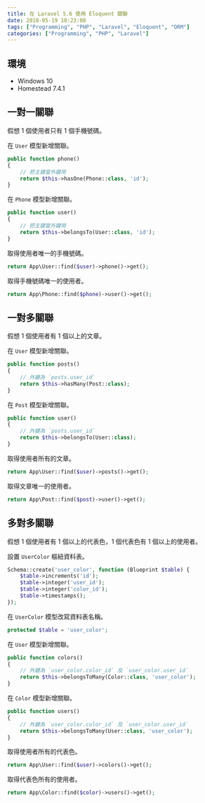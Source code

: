 ```yaml
---
title: 在 Laravel 5.6 使用 Eloquent 關聯
date: 2018-05-19 10:23:08
tags: ["Programming", "PHP", "Laravel", "Eloquent", "ORM"]
categories: ["Programming", "PHP", "Laravel"]
---
```


## 環境

- Windows 10
- Homestead 7.4.1

## 一對一關聯

假想 1 個使用者只有 1 個手機號碼。

在 `User` 模型新增關聯。

```php
public function phone()
{
    // 把主鍵當外鍵用
    return $this->hasOne(Phone::class, 'id');
}
```

在 `Phone` 模型新增關聯。

```php
public function user()
{
    // 把主鍵當外鍵用
    return $this->belongsTo(User::class, 'id');
}
```

取得使用者唯一的手機號碼。

```php
return App\User::find($user)->phone()->get();
```

取得手機號碼唯一的使用者。

```php
return App\Phone::find($phone)->user()->get();
```

## 一對多關聯

假想 1 個使用者有 1 個以上的文章。

在 `User` 模型新增關聯。

```php
public function posts()
{
    // 外鍵為 `posts.user_id`
    return $this->hasMany(Post::class);
}
```

在 `Post` 模型新增關聯。

```php
public function user()
{
    // 外鍵為 `posts.user_id`
    return $this->belongsTo(User::class);
}
```

取得使用者所有的文章。

```php
return App\User::find($user)->posts()->get();
```

取得文章唯一的使用者。

```php
return App\Post::find($post)->user()->get();
```

## 多對多關聯

假想 1 個使用者有 1 個以上的代表色，1 個代表色有 1 個以上的使用者。

設置 `UserColor` 樞紐資料表。

```php
Schema::create('user_color', function (Blueprint $table) {
    $table->increments('id');
    $table->integer('user_id');
    $table->integer('color_id');
    $table->timestamps();
});
```

在 `UserColor` 模型改寫資料表名稱。

```php
protected $table = 'user_color';
```

在 `User` 模型新增關聯。

```php
public function colors()
{
    // 外鍵為 `user_color.color_id` 及 `user_color.user_id`
    return $this->belongsToMany(Color::class, 'user_color');
}
```

在 `Color` 模型新增關聯。

```php
public function users()
{
    // 外鍵為 `user_color.color_id` 及 `user_color.user_id`
    return $this->belongsToMany(User::class, 'user_color');
}
```

取得使用者所有的代表色。

```php
return App\User::find($user)->colors()->get();
```

取得代表色所有的使用者。

```php
return App\Color::find($color)->users()->get();
```

